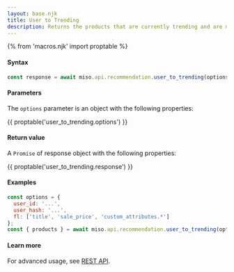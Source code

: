 ```yaml
---
layout: base.njk
title: User to Trending
description: Returns the products that are currently trending and are most likely to be of interest to this user.
---
```

{% from 'macros.njk' import proptable %}

#### Syntax
```js
const response = await miso.api.recommendation.user_to_trending(options);
```

#### Parameters
The `options` parameter is an object with the following properties:

{{ proptable('user_to_trending.options') }}

#### Return value
A `Promise` of response object with the following properties:

{{ proptable('user_to_trending.response') }}

#### Examples
```js
const options = {
  user_id: '...',
  user_hash: '...',
  fl: ['title', 'sale_price', 'custom_attributes.*']
};
const { products } = await miso.api.recommendation.user_to_trending(options);
```

#### Learn more
For advanced usage, see [REST API](https://api.askmiso.com/#operation/trending_items_v1_recommendation_user_to_trending_post).
